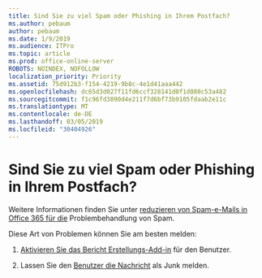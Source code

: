 ```yaml
---
title: Sind Sie zu viel Spam oder Phishing in Ihrem Postfach?
ms.author: pebaum
author: pebaum
ms.date: 1/9/2019
ms.audience: ITPro
ms.topic: article
ms.prod: office-online-server
ROBOTS: NOINDEX, NOFOLLOW
localization_priority: Priority
ms.assetid: 75d912b3-f154-4219-9b8c-4e1d41aaa442
ms.openlocfilehash: dc65d3d027f11fd6ccf328141d0f1d080c53a482
ms.sourcegitcommit: f1c96fd3890d4e211f7d6bf73b9105fdaab2e11c
ms.translationtype: MT
ms.contentlocale: de-DE
ms.lasthandoff: 03/05/2019
ms.locfileid: "30404926"
---
```

# <a name="are-you-getting-too-much-spam-or-phish-in-your-mailbox"></a>Sind Sie zu viel Spam oder Phishing in Ihrem Postfach?

Weitere Informationen finden Sie unter [reduzieren von Spam-e-Mails in Office 365 für die](https://docs.microsoft.com/office365/securitycompliance/reduce-spam-email) Problembehandlung von Spam. 
  
Diese Art von Problemen können Sie am besten melden: 
  
1. [Aktivieren Sie das Bericht Erstellungs-Add-in](https://docs.microsoft.com/office365/securitycompliance/enable-the-report-message-add-in) für den Benutzer. 
    
2. Lassen Sie den [Benutzer die Nachricht](https://support.office.com/article/b5caa9f1-cdf3-4443-af8c-ff724ea719d2) als Junk melden. 
    

